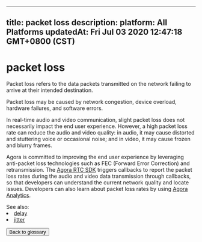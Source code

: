 
---
title: packet loss
description: 
platform: All Platforms
updatedAt: Fri Jul 03 2020 12:47:18 GMT+0800 (CST)
---
# packet loss
Packet loss refers to the data packets transmitted on the network failing to arrive at their intended destination. 

Packet loss may be caused by network congestion, device overload, hardware failures, and software errors. 

In real-time audio and video communication, slight packet loss does not necessarily impact the end user experience. However, a high packet loss rate can reduce the audio and video quality: in audio, it may cause distorted and stuttering voice or occasional noise; and in video, it may cause frozen and blurry frames.

Agora is committed to improving the end user experience by leveraging anti-packet loss technologies such as FEC (Forward Error Correction) and retransmission. The [Agora RTC SDK](https://docs.agora.io/en/Agora%20Platform/terms?platform=All%20Platforms#agora-rtc-sdk) triggers callbacks to report the packet loss rates during the audio and video data transmission through callbacks, so that developers can understand the current network quality and locate issues. Developers can also learn about packet loss rates by using [Agora Analytics](https://docs.agora.io/en/Agora%20Platform/terms?platform=All%20Platforms#agora-analytics).

<div class="alert info">See also:<li><a href="../../en/Agora%20Platform/terms.md">delay</a></li><li><a href="../../en/Agora%20Platform/terms.md">jitter</a></li>
</div>

<a href="../../en/Agora%20Platform/terms.md"><button>Back to glossary</button></a>
